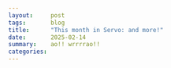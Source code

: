 ```yaml
---
layout:     post
tags:       blog
title:      "This month in Servo: and more!"
date:       2025-02-14
summary:    ao!! wrrrrao!!
categories:
---
```


<!--
From https://github.com/servo/servo
 * branch                  HEAD       -> FETCH_HEAD
>>> 2025-01-01T06:06:19Z
https://github.com/servo/servo/pull/34807	(@mrobinson, #34807)	script: Remove unecessary `warn(deprecated)` directives (#34807)
https://github.com/servo/servo/pull/34805	(@wusyong, #34805)	Update surfman to latest commit (#34805)
-https://github.com/servo/servo/pull/34801	(@dependabot[bot], @dependabot[bot], #34801)	build(deps): bump tracing-perfetto from 0.1.3 to 0.1.4 (#34801)
-https://github.com/servo/servo/pull/34800	(@dependabot[bot], @dependabot[bot], #34800)	build(deps): bump syn from 2.0.92 to 2.0.93 (#34800)
>>> 2025-01-02T06:04:57Z
-https://github.com/servo/servo/pull/34809	(@dependabot[bot], @dependabot[bot], #34809)	build(deps): bump winnow from 0.6.20 to 0.6.21 (#34809)
https://github.com/servo/servo/pull/34798	(@mrobinson, #34798)	script: Eliminate code duplication in the task queue (#34798)
+https://github.com/servo/servo/pull/34793	(@nicoburns, #34793)	Upgrade rustc to 1.83 (#34793)
    upgrade
https://github.com/servo/servo/pull/34780	(@wusyong, #34780)	chore: remove `WindowMethods::rendering_context` (#34780)
>>> 2025-01-03T06:16:08Z
https://github.com/servo/servo/pull/34813	(@wusyong, #34813)	webxr: create glwindow with Rc window and without rendering context (#34813)
https://github.com/servo/servo/pull/34810	(@simonwuelker, #34810)	Support syntax highlighting of arguments in the devtools console (#34810)
-https://github.com/servo/servo/pull/34818	(@dependabot[bot], @dependabot[bot], #34818)	build(deps): bump tracing-perfetto from 0.1.4 to 0.1.5 (#34818)
-https://github.com/servo/servo/pull/34817	(@dependabot[bot], @dependabot[bot], #34817)	build(deps): bump syn from 2.0.93 to 2.0.94 (#34817)
https://github.com/servo/servo/pull/34795	(@sagudev, #34795)	chore: Update wgpu (#34795)
>>> 2025-01-04T06:03:22Z
https://github.com/servo/servo/pull/34803	(@simonwuelker, #34803)	Fix IS_IN_SHADOW_TREE flag for descendants after Node::remove call (#34803)
https://github.com/servo/servo/pull/34832	(@mrobinson, #34832)	script: Expose node helpers as `NodeTraits` and give more descriptive names (#34832)
https://github.com/servo/servo/pull/34824	(@mrobinson, #34824)	Elide lifetimes where possible after rustup (#34824)
-https://github.com/servo/servo/pull/34831	(@dependabot[bot], @dependabot[bot], #34831)	build(deps): bump cc from 1.2.6 to 1.2.7 (#34831)
-https://github.com/servo/servo/pull/34830	(@dependabot[bot], @dependabot[bot], #34830)	build(deps): bump taffy from 0.7.1 to 0.7.2 (#34830)
-https://github.com/servo/servo/pull/34829	(@dependabot[bot], @dependabot[bot], #34829)	build(deps): bump tempfile from 3.14.0 to 3.15.0 (#34829)
-https://github.com/servo/servo/pull/34828	(@dependabot[bot], @dependabot[bot], #34828)	build(deps): bump winnow from 0.6.21 to 0.6.22 (#34828)
https://github.com/servo/servo/pull/34826	(@simonwuelker, #34826)	Upgrade lib to 0.20 to fix RUSTSEC-2024-0429 (#34826)
https://github.com/servo/servo/pull/34808	(@git@pews.dev, @mrobinson, #34808)	fix: add source browsing context to `Request` and HTTP credentials prompt (#34808)
-https://github.com/servo/servo/pull/34815	(@simonwuelker, #34815)	Fix building with feature=tracing (#34815)
>>> 2025-01-05T06:03:55Z
-https://github.com/servo/servo/pull/34837	(@servo-wpt-sync, #34837)	Update web-platform-tests to revision b'c72ee0c082d350b8b44f7a6bac1f028752b13527' (#34837)
https://github.com/servo/servo/pull/34787	(@willypuzzle, #34787)	Document's current script should not be updated when executing script elements inside shadow trees (#34787)
https://github.com/servo/servo/pull/34835	(@Taym95, #34835)	Remove readable streams from webidl/codegen (#34835)
https://github.com/servo/servo/pull/34825	(@mrobinson, #34825)	script: Move `TimerListener` creation to `OneShotTimers` (#34825)
https://github.com/servo/servo/pull/34827	(@mrobinson, #34827)	script: Move `TaskManager` to `GlobalScope` (#34827)
https://github.com/servo/servo/pull/34834	(@simonwuelker, #34834)	Ensure Element ID modifications inside disconnected shadow roots are registered (#34834)
>>> 2025-01-06T06:03:12Z
https://github.com/servo/servo/pull/34838	(@webbeef, #34838)	Update webdriver to 0.51 (#34838)
https://github.com/servo/servo/pull/34836	(@Taym95, #34836)	ReadableStream: remove the use of get_js_stream and use DomRoot<ReadableStream> (#34836)
>>> 2025-01-07T06:02:43Z
https://github.com/servo/servo/pull/34849	(@mrobinson, @mukilan, #34849)	script: Unsilence all main thread `TaskQueue` errors (#34849)
https://github.com/servo/servo/pull/34862	(@webbeef, #34862)	Fix a leak in MacOS thread count function (#34862)
https://github.com/servo/servo/pull/34863	(@simonwuelker, #34863)	Add shadow tree flags to Bind/UnbindContext (#34863)
https://github.com/servo/servo/pull/34848	(@Taym95, #34848)	Use patch to add arrayType in WebIDL.py  (#34848)
https://github.com/servo/servo/pull/26389	(@jdm, @istvan.miklos@h-lab.eu, #26389)	Add initial support for WebGL 2 BlitFramebuffer (#26389)
https://github.com/servo/servo/pull/28364	(@cyb.ai.815@gmail.com, #28364)	Check regex syntax for pattern attribute with CheckRegexSyntax from mozjs (#28364)
-https://github.com/servo/servo/pull/34860	(@dependabot[bot], @dependabot[bot], #34860)	build(deps): bump taffy from 0.7.2 to 0.7.3 (#34860)
-https://github.com/servo/servo/pull/34859	(@dependabot[bot], @dependabot[bot], #34859)	build(deps): bump hilog-sys from 0.1.2 to 0.1.3 (#34859)
-https://github.com/servo/servo/pull/34858	(@dependabot[bot], @dependabot[bot], #34858)	build(deps): bump xattr from 1.3.1 to 1.4.0 (#34858)
-https://github.com/servo/servo/pull/34857	(@dependabot[bot], @dependabot[bot], #34857)	build(deps): bump syn from 2.0.94 to 2.0.95 (#34857)
-https://github.com/servo/servo/pull/34856	(@dependabot[bot], @dependabot[bot], #34856)	build(deps): bump hitrace-sys from 0.1.2 to 0.1.3 (#34856)
-https://github.com/servo/servo/pull/34852	(@dependabot[bot], @dependabot[bot], #34852)	build(deps): bump ohos-ime-sys from 0.1.1 to 0.1.2 (#34852)
-https://github.com/servo/servo/pull/34855	(@dependabot[bot], @dependabot[bot], #34855)	build(deps): bump pin-project-lite from 0.2.15 to 0.2.16 (#34855)
-https://github.com/servo/servo/pull/34854	(@dependabot[bot], @dependabot[bot], #34854)	build(deps): bump winit from 0.30.7 to 0.30.8 (#34854)
https://github.com/servo/servo/pull/32103	(@Loirooriol, #32103)	Treat % as 0 for the min-content contribution of replaced elements (#32103)
>>> 2025-01-08T06:06:31Z
https://github.com/servo/servo/pull/34788	(@simonwuelker, #34788)	Consider shadow dom when dispatching events (#34788)
-https://github.com/servo/servo/pull/34879	(@dependabot[bot], @dependabot[bot], #34879)	build(deps): bump pin-project from 1.1.7 to 1.1.8 (#34879)
-https://github.com/servo/servo/pull/34877	(@dependabot[bot], @dependabot[bot], #34877)	build(deps): bump phf_macros from 0.11.2 to 0.11.3 (#34877)
-https://github.com/servo/servo/pull/34878	(@dependabot[bot], @dependabot[bot], #34878)	build(deps): bump clap from 4.5.23 to 4.5.24 (#34878)
-https://github.com/servo/servo/pull/34876	(@dependabot[bot], @dependabot[bot], #34876)	build(deps): bump serde_json from 1.0.134 to 1.0.135 (#34876)
-https://github.com/servo/servo/pull/34875	(@dependabot[bot], @dependabot[bot], #34875)	build(deps): bump libz-sys from 1.1.20 to 1.1.21 (#34875)
-https://github.com/servo/servo/pull/34874	(@dependabot[bot], @dependabot[bot], #34874)	build(deps): bump phf_codegen from 0.11.2 to 0.11.3 (#34874)
+https://github.com/servo/servo/pull/34868	(@delan, #34868)	CI: use self-hosted runners for macOS build jobs (#34868)
    ci
https://github.com/servo/servo/pull/34843	(@mrobinson, #34843)	script: Expose `NodeTraits::owner_global` / `Window::as_global_scope` (#34843)
https://github.com/servo/servo/pull/34871	(@jdm, #34871)	Various servodriver fixes (#34871)
https://github.com/servo/servo/pull/34870	(@simonwuelker, #34870)	Support the `:host` selector (#34870)
https://github.com/servo/servo/pull/34867	(@shubhamg13, @shubham.gupta@chromium.org, #34867)	Remove obselete request parameter. (#34867)
https://github.com/servo/servo/pull/34845	(@mrobinson, @mukilan, #34845)	script: Move the `FontContext` to `Window` (#34845)
>>> 2025-01-11T06:04:35Z
https://github.com/servo/servo/pull/34933	(@Loirooriol, #34933)	layout: Improve painting of collapsed borders in table layout (#34933)
https://github.com/servo/servo/pull/34932	(@Loirooriol, #34932)	layout: Improve sizing of tables in collapsed-borders mode (#34932)
-https://github.com/servo/servo/pull/34943	(@dependabot[bot], @dependabot[bot], #34943)	build(deps): bump ohos-vsync from 0.1.2 to 0.1.3 (#34943)
https://github.com/servo/servo/pull/34938	(@webbeef, #34938)	Implement HTMLCanvasElement.toBlob (#34938)
-https://github.com/servo/servo/pull/34944	(@dependabot[bot], @dependabot[bot], #34944)	build(deps): bump hitrace-sys from 0.1.3 to 0.1.4 (#34944)
-https://github.com/servo/servo/pull/34945	(@dependabot[bot], @dependabot[bot], #34945)	build(deps): bump vergen-git2 from 1.0.2 to 1.0.3 (#34945)
https://github.com/servo/servo/pull/34928	(@sagudev, #34928)	Update wgpu and impl `WGSLLanguageFeatures` (#34928)
-https://github.com/servo/servo/pull/34942	(@dependabot[bot], @dependabot[bot], #34942)	build(deps): bump syn from 2.0.95 to 2.0.96 (#34942)
-https://github.com/servo/servo/pull/34941	(@dependabot[bot], @dependabot[bot], #34941)	build(deps): bump vergen-lib from 0.1.5 to 0.1.6 (#34941)
-https://github.com/servo/servo/pull/34940	(@dependabot[bot], @dependabot[bot], #34940)	build(deps): bump rustls from 0.23.20 to 0.23.21 (#34940)
-https://github.com/servo/servo/pull/34937	(@dependabot[bot], @dependabot[bot], #34937)	build(deps): bump uuid from 1.11.0 to 1.11.1 (#34937)
-https://github.com/servo/servo/pull/34939	(@dependabot[bot], @dependabot[bot], #34939)	build(deps): bump arkui-sys from 0.2.0 to 0.2.3 (#34939)
-https://github.com/servo/servo/pull/34936	(@dependabot[bot], @dependabot[bot], #34936)	build(deps): bump xcomponent-sys from 0.2.0 to 0.3.0 (#34936)
-https://github.com/servo/servo/pull/34935	(@dependabot[bot], @dependabot[bot], #34935)	build(deps): bump hilog-sys from 0.1.3 to 0.1.4 (#34935)
https://github.com/servo/servo/pull/34931	(@Loirooriol, #34931)	layout: Don't recalculate the PaddingBorderMargin in table layout (#34931)
+https://github.com/servo/servo/pull/34927	(@nicoburns, #34927)	Bump taffy to v0.7.5 (#34927)
    upgrade
https://github.com/servo/servo/pull/34919	(@mrobinson, #34919)	script: Move navigation fetching to the `ScriptThread` (#34919)
https://github.com/servo/servo/pull/34909	(@Taym95, #34909)	Fix shadow root binding children to the tree (#34909)
https://github.com/servo/servo/pull/34926	(@stevennovaryo, #34926)	layout: grid-template getComputedStyle cleanup (#34926)
https://github.com/servo/servo/pull/34915	(@jdm, #34915)	script: Limit public exports. (#34915)
https://github.com/servo/servo/pull/34861	(@webbeef, #34861)	Add jpeg and webp support to canvas.toDataURL() (#34861)
https://github.com/servo/servo/pull/34908	(@Loirooriol, #34908)	layout: Set padding to zero on tables in collapsed-borders mode (#34908)
https://github.com/servo/servo/pull/34920	(@Loirooriol, #34920)	Add http2 feature for hyper-util (#34920)
https://github.com/servo/servo/pull/34921	(@Loirooriol, #34921)	layout: Minor tweaks for table layout (#34921)
https://github.com/servo/servo/pull/34885	(@stevennovaryo, #34885)	layout: grid template getComputedStyle resolved value (#34885)
https://github.com/servo/servo/pull/34917	(@mukilan, #34917)	webgl: shutdown webrender before acknowledging Exit message (#34917)
https://github.com/servo/servo/pull/34914	(@jdm, #34914)	script: Downgrade noisy debug logs. (#34914)
https://github.com/servo/servo/pull/34889	(@Loirooriol, #34889)	layout: Defer some table sizing logic to the parent formatting context (#34889)
-https://github.com/servo/servo/pull/34904	(@dependabot[bot], @dependabot[bot], #34904)	build(deps): bump async-tungstenite from 0.28.0 to 0.28.2 (#34904)
https://github.com/servo/servo/pull/34896	(@mrobinson, #34896)	script: Use `enum`s for event loop senders and receivers (#34896)
-https://github.com/servo/servo/pull/34905	(@dependabot[bot], @dependabot[bot], #34905)	build(deps): bump rustix from 0.38.42 to 0.38.43 (#34905)
+https://github.com/servo/servo/pull/34894	(@Loirooriol, #34894)	Upgrade Stylo to 2025-01-02 (#34894)
    upgrade
-https://github.com/servo/servo/pull/34906	(@dependabot[bot], @dependabot[bot], #34906)	build(deps): bump hyper-rustls from 0.27.3 to 0.27.5 (#34906)
-https://github.com/servo/servo/pull/34903	(@dependabot[bot], @dependabot[bot], #34903)	build(deps): bump tokio from 1.42.0 to 1.43.0 (#34903)
-https://github.com/servo/servo/pull/34900	(@dependabot[bot], @dependabot[bot], #34900)	build(deps): bump rustls-pki-types from 1.10.0 to 1.10.1 (#34900)
https://github.com/servo/servo/pull/34907	(@Loirooriol, #34907)	layout: Refine the check for dependending on available space (#34907)
https://github.com/servo/servo/pull/34897	(@Loirooriol, #34897)	Enable relative color syntax (#34897)
https://github.com/servo/servo/pull/34898	(@jschwe, #34898)	Update xcomponent-sys to 0.2.0 (#34898)
-https://github.com/servo/servo/pull/34902	(@dependabot[bot], @dependabot[bot], #34902)	build(deps): bump xml-rs from 0.8.24 to 0.8.25 (#34902)
-https://github.com/servo/servo/pull/34901	(@dependabot[bot], @dependabot[bot], #34901)	build(deps): bump rustls from 0.23.19 to 0.23.20 (#34901)
-https://github.com/servo/servo/pull/34899	(@dependabot[bot], @dependabot[bot], #34899)	build(deps): bump linux-raw-sys from 0.4.14 to 0.4.15 (#34899)
https://github.com/servo/servo/pull/34895	(@Loirooriol, #34895)	layout: Remove wrong FIXME (#34895)
https://github.com/servo/servo/pull/34891	(@Loirooriol, #34891)	layout: Don't use `content_inline_size_for_table` in taffy (#34891)
https://github.com/servo/servo/pull/34892	(@Loirooriol, #34892)	layout: Assert that GRIDMIN <= GRIDMAX (#34892)
https://github.com/servo/servo/pull/34886	(@jdm, #34886)	Make webgl test preferences more consistent. (#34886)
https://github.com/servo/servo/pull/34630	(@jdm, #34630)	Update all network-related dependencies to the latest versions (#34630)
>>> 2025-01-13T06:06:37Z
https://github.com/servo/servo/pull/34959	(@webbeef, #34959)	Implement HTMLCanvasElement.transferControlToOffscreen (#34959)
https://github.com/servo/servo/pull/34833	(@arthmis, @lazypassion, #34833)	add minimal implementation of FetchParams (#34833)
https://github.com/servo/servo/pull/34955	(@jdm, #34955)	Enable wdspec and crashtest tests in servodriver. (#34955)
https://github.com/servo/servo/pull/34954	(@jdm, #34954)	net: Raed RippyPNG resource once at startup. (#34954)
-https://github.com/servo/servo/pull/34956	(@servo-wpt-sync, #34956)	Update web-platform-tests to revision b'475127f90be9926867796ff98717b621a358af52' (#34956)
https://github.com/servo/servo/pull/34883	(@mrobinson, #34883)	net: Use `RequestId` to cancel fetches instead of creating an IPC channel (#34883)
>>> 2025-01-14T06:05:08Z
https://github.com/servo/servo/pull/34797	(@rayguo17, #34797)	Add Content Range Header and add one for blob end range (#34797)
-https://github.com/servo/servo/pull/34976	(@dependabot[bot], @dependabot[bot], #34976)	build(deps): bump ohos-sys-opaque-types from 0.1.3 to 0.1.4 (#34976)
-https://github.com/servo/servo/pull/34980	(@dependabot[bot], @dependabot[bot], #34980)	build(deps): bump proc-macro2 from 1.0.92 to 1.0.93 (#34980)
-https://github.com/servo/servo/pull/34979	(@dependabot[bot], @dependabot[bot], #34979)	build(deps): bump cc from 1.2.7 to 1.2.9 (#34979)
-https://github.com/servo/servo/pull/34978	(@dependabot[bot], @dependabot[bot], #34978)	build(deps): bump clap from 4.5.24 to 4.5.26 (#34978)
-https://github.com/servo/servo/pull/34977	(@dependabot[bot], @dependabot[bot], #34977)	build(deps): bump bitflags from 2.6.0 to 2.7.0 (#34977)
-https://github.com/servo/servo/pull/34975	(@dependabot[bot], @dependabot[bot], #34975)	build(deps): bump vergen from 9.0.3 to 9.0.4 (#34975)
-https://github.com/servo/servo/pull/34972	(@dependabot[bot], @dependabot[bot], #34972)	build(deps): bump vergen-git2 from 1.0.3 to 1.0.5 (#34972)
-https://github.com/servo/servo/pull/34974	(@dependabot[bot], @dependabot[bot], #34974)	build(deps): bump ohos-ime-sys from 0.1.2 to 0.1.3 (#34974)
-https://github.com/servo/servo/pull/34973	(@dependabot[bot], @dependabot[bot], #34973)	build(deps): bump glutin_wgl_sys from 0.6.0 to 0.6.1 (#34973)
-https://github.com/servo/servo/pull/34971	(@dependabot[bot], @dependabot[bot], #34971)	build(deps): bump the napi-ohos-related group with 4 updates (#34971)
https://github.com/servo/servo/pull/34970	(@simonwuelker, #34970)	Remove incorrect TODO comment in htmlinputelement.rs (#34970)
https://github.com/servo/servo/pull/34947	(@Loirooriol, #34947)	layout: Improve logic for block size of table (#34947)
https://github.com/servo/servo/pull/34946	(@Loirooriol, #34946)	layout: Generalize `ContainingBlock`'s block size to a `SizeConstraint` (#34946)
https://github.com/servo/servo/pull/34923	(@mrobinson, @Loirooriol, #34923)	layout: Make `Fragment` hold `ArcRefCell` inside (#34923)
>>> 2025-01-15T06:03:30Z
https://github.com/servo/servo/pull/34996	(@simonwuelker, #34996)	Fix ./mach test-speedometer runs (#34996)
https://github.com/servo/servo/pull/34995	(@Taym95, #34995)	Script: remove `SafeHandleValue::from_raw` from `DefaultTeeReadRequest` (#34995)
https://github.com/servo/servo/pull/34994	(@mrobinson, #34994)	config: Remove legacy-layout and unused `Preferences` and `Opts` (#34994)
-https://github.com/servo/servo/pull/34993	(@dependabot[bot], @dependabot[bot], #34993)	build(deps): bump miniz_oxide from 0.8.2 to 0.8.3 (#34993)
-https://github.com/servo/servo/pull/34991	(@dependabot[bot], @dependabot[bot], #34991)	build(deps): bump winnow from 0.6.22 to 0.6.24 (#34991)
-https://github.com/servo/servo/pull/34990	(@dependabot[bot], @dependabot[bot], #34990)	build(deps): bump gilrs-core from 0.6.0 to 0.6.1 (#34990)
-https://github.com/servo/servo/pull/34989	(@dependabot[bot], @dependabot[bot], #34989)	build(deps): bump log from 0.4.22 to 0.4.25 (#34989)
-https://github.com/servo/servo/pull/34988	(@dependabot[bot], @dependabot[bot], #34988)	build(deps): bump uuid from 1.11.1 to 1.12.0 (#34988)
https://github.com/servo/servo/pull/34349	(@chickenleaf, #34349)	mach: Report an error instead of running `try` with a dirty working directory (#34349)
https://github.com/servo/servo/pull/34966	(@mrobinson, #34966)	api: Flatten and simplify Servo preferences (#34966)
+https://github.com/servo/servo/pull/34983	(@delan, #34983)	CI: use new API for taking a runner (#34983)
    ci
https://github.com/servo/servo/pull/34812	(@1782765876@qq.com, #34812)	fix click event when long time in touchstart (#34812)
https://github.com/servo/servo/pull/34957	(@jdm, #34957)	Various servodriver improvements (#34957)
-https://github.com/servo/servo/pull/34982	(@delan, #34982)	CI: disable self-hosted runners for nightly.yml (#34982)
>>> 2025-01-16T06:06:18Z
https://github.com/servo/servo/pull/34958	(@Taym95, #34958)	script: Implement `set_up`, `ReleaseLock`, `Closed`, `Cancel`, `acquire_byob_reader` for `ReadableStreamBYOBReader` (#34958)
-https://github.com/servo/servo/pull/35010	(@atouchet, #35010)	Update test expectations (#35010)
-https://github.com/servo/servo/pull/35009	(@jschwe, #35009)	Fix build failure with tracing feature (#35009)
+https://github.com/servo/servo/pull/33576	(@Gae24, #33576)	Implement Clipboard Event Api (#33576)
    api
-https://github.com/servo/servo/pull/35005	(@dependabot[bot], @dependabot[bot], #35005)	build(deps): bump data-encoding from 2.6.0 to 2.7.0 (#35005)
-https://github.com/servo/servo/pull/35004	(@dependabot[bot], @dependabot[bot], #35004)	build(deps): bump bitflags from 2.7.0 to 2.8.0 (#35004)
https://github.com/servo/servo/pull/34984	(@rayguo17, @mrobinson, #34984)	layout: Make non-`normal` `align-content` establish a block formatting context (#34984)
https://github.com/servo/servo/pull/35001	(@mrobinson, #35001)	layout: Remove the obsolete layout tracing functionality (#35001)
+https://github.com/servo/servo/pull/35002	(@delan, #35002)	CI: use new self-hosted runner servers (#35002)
    ci
https://github.com/servo/servo/pull/35000	(@mrobinson, #35000)	fonts: Remove synchronous web font loading functionality (#35000)
https://github.com/servo/servo/pull/34997	(@jdm, #34997)	webdriver: Serialize JS int values as i32. (#34997)
>>> 2025-01-17T06:04:36Z
https://github.com/servo/servo/pull/34952	(@jdm, #34952)	Enable more test directories and preferences (#34952)
https://github.com/servo/servo/pull/34359	(@jdm, #34359)	Support future uses of traits with associated types in rooting analysis (#34359)
https://github.com/servo/servo/pull/35012	(@Loirooriol, #35012)	layout: Allow layouts to customize their used style (#35012)
https://github.com/servo/servo/pull/35022	(@Taym95, #35022)	Remove typedarray_elem_siz (#35022)
https://github.com/servo/servo/pull/35020	(@sagudev, #35020)	chore: Update wgpu and fix webgpu pref (#35020)
https://github.com/servo/servo/pull/35003	(@Loirooriol, #35003)	layout: Allow different collapsed border style/color within a row/column (#35003)
https://github.com/servo/servo/pull/34961	(@zhuhaichao518@gmail.com, #34961)	Implement WebResourceRequested Event. (#34961)
https://github.com/servo/servo/pull/34999	(@mrobinson, #34999)	Remove `resources/prefs.json` (#34999)
>>> 2025-01-18T06:03:49Z
-https://github.com/servo/servo/pull/35044	(@dependabot[bot], @dependabot[bot], #35044)	build(deps): bump valuable from 0.1.0 to 0.1.1 (#35044)
-https://github.com/servo/servo/pull/35043	(@dependabot[bot], @dependabot[bot], #35043)	build(deps): bump cc from 1.2.9 to 1.2.10 (#35043)
https://github.com/servo/servo/pull/34998	(@mrobinson, #34998)	prefs: Move some `DebugOptions` to `Preferences` and clean up (#34998)
https://github.com/servo/servo/pull/35036	(@sagudev, #35036)	Fix check for unused subdir in wpt import script (#35036)
>>> 2025-01-20T06:05:35Z
https://github.com/servo/servo/pull/35076	(@simonwuelker, #35076)	Set descendant's attribute's owner document in Node::adopt (#35076)
https://github.com/servo/servo/pull/35013	(@simonwuelker, #35013)	Implement shadow dom slots (#35013)
https://github.com/servo/servo/pull/35070	(@jdm, #35070)	Make worker script errors more informative. (#35070)
https://github.com/servo/servo/pull/35058	(@jdm, #35058)	Fix crash when using builtin memory profiler (#35058)
-https://github.com/servo/servo/pull/35069	(@simonwuelker, #35069)	Remove workaround for fixed ICE (#35069)
https://github.com/servo/servo/pull/35068	(@simonwuelker, #35068)	Correctly report number of expected test results from ./mach test-wpt (#35068)
-https://github.com/servo/servo/pull/35025	(@jdm, #35025)	Remove unneeded allow annotation. (#35025)
-https://github.com/servo/servo/pull/35065	(@servo-wpt-sync, #35065)	Update web-platform-tests to revision b'8f3f629756d7351867a8be36d5f217608b9adc61' (#35065)
https://github.com/servo/servo/pull/35064	(@Loirooriol, #35064)	layout: Remove some unneeded `is_table` parameters (#35064)
https://github.com/servo/servo/pull/35055	(@jdm, #35055)	script: Feature-gate all crown support. (#35055)
https://github.com/servo/servo/pull/35062	(@Gae24, #35062)	DataTransfer: propagate CanGc argument (#35062)
https://github.com/servo/servo/pull/35042	(@mrobinson, @Loirooriol, #35042)	layout: Make table column constraint distribution more generic (#35042)
https://github.com/servo/servo/pull/35056	(@jdm, #35056)	Don't generate gstreamer data when dummy media backend enabled. (#35056)
https://github.com/servo/servo/pull/35057	(@jdm, #35057)	config: Derive defaults for Opts. (#35057)
https://github.com/servo/servo/pull/35049	(@andi.m.mcclure@gmail.com, #35049)	servo-media 1e28d1d997: don't unwrap ServoMedia::get() (#35049)
>>> 2025-01-23T06:49:26Z
https://github.com/servo/servo/pull/35142	(@mukilan, #35142)	ci: remove explicit `permissions` block in bencher.yml (#35142)
https://github.com/servo/servo/pull/35006	(@jschwe, @mukilan, #35006)	CI: Test ohos on HarmonyOS device (#35006)
https://github.com/servo/servo/pull/35130	(@jdm, #35130)	script: Avoid unwraps in DocumentOrShadowRoot::element_from_point. (#35130)
https://github.com/servo/servo/pull/35136	(@Loirooriol, #35136)	layout: Proper check for BoxFragment generated by a table wrapper box (#35136)
-https://github.com/servo/servo/pull/35127	(@dependabot[bot], @dependabot[bot], #35127)	build(deps): bump is-terminal from 0.4.13 to 0.4.15 (#35127)
-https://github.com/servo/servo/pull/35128	(@dependabot[bot], @dependabot[bot], #35128)	build(deps): bump crunchy from 0.2.2 to 0.2.3 (#35128)
-https://github.com/servo/servo/pull/35126	(@dependabot[bot], @dependabot[bot], #35126)	build(deps): bump rustix from 0.38.43 to 0.38.44 (#35126)
+https://github.com/servo/servo/pull/34884	(@simonwuelker, #34884)	Implement Event propagation across shadow roots (#34884)
    shadowdom
-https://github.com/servo/servo/pull/35114	(@simonwuelker, #35114)	Remove BlobState abstraction (#35114)
-https://github.com/servo/servo/pull/35117	(@delan, #35117)	Install rust-src in rust-toolchain.toml (#35117)
-https://github.com/servo/servo/pull/35112	(@dependabot[bot], @dependabot[bot], #35112)	build(deps): bump uuid from 1.12.0 to 1.12.1 (#35112)
-https://github.com/servo/servo/pull/35109	(@dklassic, #35109)	fix: ohos workflow expression error (#35109)
-https://github.com/servo/servo/pull/35111	(@dependabot[bot], @dependabot[bot], #35111)	build(deps): bump brotli-decompressor from 4.0.1 to 4.0.2 (#35111)
-https://github.com/servo/servo/pull/35110	(@dependabot[bot], @dependabot[bot], #35110)	build(deps): bump etagere from 0.2.14 to 0.2.15 (#35110)
https://github.com/servo/servo/pull/35104	(@mrobinson, #35104)	Make naming of variables consistent with `SpecificLayoutInfo` (#35104)
https://github.com/servo/servo/pull/35097	(@Loirooriol, #35097)	layout: Fix border widths of table wrapper with collapsed borders (#35097)
https://github.com/servo/servo/pull/35100	(@Loirooriol, #35100)	layout: Fix conflict resolution for collapsed borders differing in color (#35100)
https://github.com/servo/servo/pull/35095	(@mrobinson, @Loirooriol, #35095)	layout: Improve distribution colspan cell inline size (#35095)
https://github.com/servo/servo/pull/35075	(@Loirooriol, #35075)	layout: Paint collapsed table borders on their own (#35075)
    layout; table ‘border-collapse’ painting
+https://github.com/servo/servo/pull/35038	(@webbeef, #35038)	Add support for HTMLStyleElement.type (#35038)
    layout
-https://github.com/servo/servo/pull/35102	(@dependabot[bot], @dependabot[bot], #35102)	build(deps): bump etagere from 0.2.13 to 0.2.14 (#35102)
-https://github.com/servo/servo/pull/35101	(@dependabot[bot], @dependabot[bot], #35101)	build(deps): bump clap from 4.5.26 to 4.5.27 (#35101)
https://github.com/servo/servo/pull/35098	(@atouchet, #35098)	Create servo-media Dependabot group (#35098)
+https://github.com/servo/servo/pull/35096	(@Loirooriol, #35096)	layout: Fix clientWidth & friends for tables (#35096)
    api layout
-https://github.com/servo/servo/pull/35094	(@dependabot[bot], @dependabot[bot], #35094)	build(deps): bump serde_json from 1.0.135 to 1.0.137 (#35094)
-https://github.com/servo/servo/pull/35092	(@dependabot[bot], @dependabot[bot], #35092)	build(deps): bump semver from 1.0.24 to 1.0.25 (#35092)
-https://github.com/servo/servo/pull/35093	(@dependabot[bot], @dependabot[bot], #35093)	build(deps): bump indexmap from 2.7.0 to 2.7.1 (#35093)
-https://github.com/servo/servo/pull/35091	(@dependabot[bot], @dependabot[bot], #35091)	build(deps): bump range-alloc from 0.1.3 to 0.1.4 (#35091)
-https://github.com/servo/servo/pull/35088	(@dependabot[bot], @dependabot[bot], #35088)	build(deps): bump servo-media-dummy from `1ff6758` to `c7eab1a` (#35088)
-https://github.com/servo/servo/pull/35090	(@dependabot[bot], @dependabot[bot], #35090)	build(deps): bump servo-media-gstreamer from `1ff6758` to `c7eab1a` (#35090)
-https://github.com/servo/servo/pull/35089	(@dependabot[bot], @dependabot[bot], #35089)	build(deps): bump ohos-vsync-sys from 0.1.1 to 0.1.2 (#35089)
-https://github.com/servo/servo/pull/35087	(@dependabot[bot], @dependabot[bot], #35087)	build(deps): bump servo-media from `1ff6758` to `c7eab1a` (#35087)
https://github.com/servo/servo/pull/35085	(@Loirooriol, #35085)	layout: Respect alignment when sizing replaced abspos (#35085)
https://github.com/servo/servo/pull/35080	(@mrobinson, #35080)	Remove `Preferences::network_tls_ignore_unexpected_eof` (#35080)
https://github.com/servo/servo/pull/34744	(@dklassic, @mrobinson, #34744)	feat: Track the binary size for all the different platforms (#34744)
>>> 2025-01-24T06:04:14Z
https://github.com/servo/servo/pull/35052	(@dklassic, #35052)	feat: Turn `RenderingContext` into a trait (#35052)
https://github.com/servo/servo/pull/35132	(@jdm, #35132)	script: Handle shadow roots when determining common ancestors of dirty roots. (#35132)
https://github.com/servo/servo/pull/35146	(@Gae24, #35146)	dom: set composed flag when constructing `ClipboardEvent` (#35146)
-https://github.com/servo/servo/pull/35150	(@dependabot[bot], @dependabot[bot], #35150)	build(deps): bump unicode-ident from 1.0.14 to 1.0.15 (#35150)
-https://github.com/servo/servo/pull/35149	(@dependabot[bot], @dependabot[bot], #35149)	build(deps): bump objc2-encode from 4.0.3 to 4.1.0 (#35149)
https://github.com/servo/servo/pull/35066	(@shanehandley, #35066)	Update the FormData constructor to allow providing a submitter (#35066)
https://github.com/servo/servo/pull/35147	(@mrobinson, #35147)	Fix some clippy issues on the Android build (#35147)
https://github.com/servo/servo/pull/35129	(@Loirooriol, #35129)	layout: Hide collapsed borders crossed by spanning cells (#35129)
https://github.com/servo/servo/pull/35125	(@Loirooriol, #35125)	layout: simplify `CollapsedBorderLine` (#35125)
https://github.com/servo/servo/pull/35118	(@delan, @mrobinson, #35118)	Add minimal libservo example using winit (#35118)
https://github.com/servo/servo/pull/35122	(@Loirooriol, #35122)	layout: Fix table geometry when collapsed borders have different sizes (#35122)
https://github.com/servo/servo/pull/35116	(@delan, @mrobinson, #35116)	Fix building libservo with `cargo build -p libservo` (#35116)
-https://github.com/servo/servo/pull/35143	(@jschwe, #35143)	ci: Fix ohos test artifact name (#35143)
>>> 2025-01-25T06:12:33Z
+https://github.com/servo/servo/pull/35148	(@webbeef, #35148)	Add support for HTMLStyleElement.media (#35148)
    api
https://github.com/servo/servo/pull/35168	(@willypuzzle, #35168)	[35131] Borrow hazard in Document::broadcast_active_resize_observations (#35168)
https://github.com/servo/servo/pull/35145	(@Taym95, #35145)	Use Dom in native promise handlers instead of Trusted (#35145)
+https://github.com/servo/servo/pull/35157	(@jdm, #35157)	script: Move code generation and webidl files to new script_bindings crate. (#35157)
    script; towards splitting script crate
https://github.com/servo/servo/pull/35161	(@sagudev, #35161)	chore: update wgpu to include pointer_composite_access WGSL language extension (#35161)
https://github.com/servo/servo/pull/35138	(@willypuzzle, #35138)	[#34767] - Range header is missing from CORS header safelist (#35138)
https://github.com/servo/servo/pull/35166	(@Loirooriol, #35166)	wpt: Fix references for `/css/CSS2/tables/table-anonymous-objects-*` (#35166)
https://github.com/servo/servo/pull/35144	(@Loirooriol, #35144)	layout: Remove min and max container sizes from `FlexContext` (#35144)
https://github.com/servo/servo/pull/35162	(@Loirooriol, #35162)	wpt: Fix `/css/CSS2/tables/anonymous-table-box-width-001.xht` (#35162)
+https://github.com/servo/servo/pull/35156	(@delan, @mrobinson, #35156)	Remove type parameter from Servo and IOCompositor (#35121) (#35156)
    webview
https://github.com/servo/servo/pull/35154	(@webbeef, #35154)	Fix winit_minimal.rs build (#35154)
>>> 2025-01-26T06:07:52Z
https://github.com/servo/servo/pull/35041	(@mrobinson, #35041)	script: Do not set up an IPC route for every image load (#35041)
+https://github.com/servo/servo/pull/35119	(@delan, @mrobinson, #35119)	libservo: Add an initial WebView data structure to the API (#35119)
    webview
+https://github.com/servo/servo/pull/35169	(@jdm, #35169)	Make generated bindings generic over DOM types (#35169)
    script; towards splitting script crate
>>> 2025-01-27T06:06:26Z
-https://github.com/servo/servo/pull/35174	(@servo-wpt-sync, #35174)	Update web-platform-tests to revision b'e5e7dab5e72edd352b17105acce2b8f443face10' (#35174)
>>> 2025-01-28T06:05:12Z
https://github.com/servo/servo/pull/35165	(@Loirooriol, #35165)	layout: Zero out collapsed track sizes when painting collapsed borders (#35165)
+https://github.com/servo/servo/pull/35163	(@Loirooriol, #35163)	layout: Correctly resolve `currentcolor` on collapsed borders (#35163)
    layout; ‘border-collapse’
-https://github.com/servo/servo/pull/35186	(@dependabot[bot], @dependabot[bot], #35186)	build(deps): bump rustls-pki-types from 1.10.1 to 1.11.0 (#35186)
https://github.com/servo/servo/pull/35040	(@Taym95, #35040)	Script: implement `ReadableStreamBYOBReader::Read` (#35040)
https://github.com/servo/servo/pull/35177	(@simonwuelker, #35177)	Propagate events from slottables to their assigned slot instead of their parent (#35177)
https://github.com/servo/servo/pull/35167	(@mrobinson, @Loirooriol, #35167)	layout: Take perentage columns into account when sizing table grid min and max (#35167)
+https://github.com/servo/servo/pull/35170	(@Loirooriol, #35170)	layout: Improve fixed table layout (#35170)
    layout; ‘table-layout: fixed’ interop
https://github.com/servo/servo/pull/35137	(@simonwuelker, #35137)	Fire slot change events when the slot content changes (#35137)
https://github.com/servo/servo/pull/35175	(@shanehandley, #35175)	Remove UTF-8 BOM before parsing JSON (#35175)
https://github.com/servo/servo/pull/35180	(@delan, #35180)	CI: temporarily stop running libservo builds by default (#35180)
>>> 2025-01-29T06:04:28Z
+https://github.com/servo/servo/pull/35198	(@simonwuelker, #35198)	Never compute style for children of shadow hosts (#35198)
    shadowdom
-https://github.com/servo/servo/pull/35203	(@dependabot[bot], @dependabot[bot], #35203)	build(deps): bump hyper from 1.5.2 to 1.6.0 (#35203)
-https://github.com/servo/servo/pull/35202	(@dependabot[bot], @dependabot[bot], #35202)	build(deps): bump unicode-ident from 1.0.15 to 1.0.16 (#35202)
-https://github.com/servo/servo/pull/35201	(@dependabot[bot], @dependabot[bot], #35201)	build(deps): bump winnow from 0.6.24 to 0.6.25 (#35201)
-https://github.com/servo/servo/pull/35199	(@dependabot[bot], @dependabot[bot], #35199)	build(deps): bump ryu from 1.0.18 to 1.0.19 (#35199)
-https://github.com/servo/servo/pull/35200	(@dependabot[bot], @dependabot[bot], #35200)	build(deps): bump httparse from 1.9.5 to 1.10.0 (#35200)
+https://github.com/servo/servo/pull/35183	(@mrobinson, @delan, #35183)	libservo: Port desktop servoshell to use the new `WebView` API (#35183)
    webview
+https://github.com/servo/servo/pull/35185	(@mrobinson, #35185)	libservo: Stop using `script_traits` in the embedding layer (#35185)
    webview
-https://github.com/servo/servo/pull/35187	(@dependabot[bot], @dependabot[bot], #35187)	build(deps): bump cpufeatures from 0.2.16 to 0.2.17 (#35187)
>>> 2025-01-30T06:13:03Z
-https://github.com/servo/servo/pull/35217	(@dependabot[bot], @dependabot[bot], #35217)	build(deps): bump xcomponent-sys from 0.3.0 to 0.3.1 (#35217)
-https://github.com/servo/servo/pull/35216	(@dependabot[bot], @dependabot[bot], #35216)	build(deps): bump serde_json from 1.0.137 to 1.0.138 (#35216)
-https://github.com/servo/servo/pull/35215	(@dependabot[bot], @dependabot[bot], #35215)	build(deps): bump bumpalo from 3.16.0 to 3.17.0 (#35215)
-https://github.com/servo/servo/pull/35214	(@dependabot[bot], @dependabot[bot], #35214)	build(deps): bump arkui-sys from 0.2.3 to 0.2.4 (#35214)
-https://github.com/servo/servo/pull/35213	(@dependabot[bot], @dependabot[bot], #35213)	build(deps): bump ohos-ime-sys from 0.1.3 to 0.1.4 (#35213)
-https://github.com/servo/servo/pull/35212	(@dependabot[bot], @dependabot[bot], #35212)	build(deps): bump ohos-drawing-sys from 0.2.1 to 0.2.2 (#35212)
https://github.com/servo/servo/pull/35207	(@Loirooriol, #35207)	layout: Remove wrong optimization when placing table among floats (#35207)
https://github.com/servo/servo/pull/35158	(@jschwe, #35158)	ohos: Support resizing the surface (#35158)
https://github.com/servo/servo/pull/35191	(@simonwuelker, #35191)	Use "slot" attribute for slottable name (#35191)
+https://github.com/servo/servo/pull/35192	(@mrobinson, #35192)	servoshell: Port Android / OHOS servoshell to use the WebView API (#35192)
    webview
https://github.com/servo/servo/pull/35172	(@jdm, #35172)	bindings: Move string-related bindings code to script_bindings. (#35172)
>>> 2025-01-31T06:05:46Z
+https://github.com/servo/servo/pull/35226	(@mrobinson, #35226)	script_traits: Rename `ConstellationControlMsg` to `ScriptThreadMessage` (#35226)
    webview
https://github.com/servo/servo/pull/34981	(@Loirooriol, #34981)	Let animations&transitions fall back to discrete interpolation (#34981)
https://github.com/servo/servo/pull/35225	(@mrobinson, #35225)	libservo: Move Android `MediaSessionAction` conversion to servoshell (#35225)
-https://github.com/servo/servo/pull/35106	(@jschwe, #35106)	Use aws-lc-rs as rust-tls provider (#35106)
+https://github.com/servo/servo/pull/35228	(@mrobinson, #35228)	Merge webxr repository (#35228)
    dev
https://github.com/servo/servo/pull/35222	(@simonwuelker, #35222)	Don't fire slotchange events when there's already a pending event for the same slot (#35222)
+https://github.com/servo/servo/pull/35211	(@delan, @mrobinson, #35211)	Include `WebViewId` into EmbedderMsg variants where possible (#35211)
    webview
https://github.com/servo/servo/pull/35223	(@mrobinson, #35223)	compositor: Remove some unused messages to the compositor (#35223)
https://github.com/servo/servo/pull/35224	(@mrobinson, #35224)	servoshell: Remove debugging `println!` (#35224)
https://github.com/servo/servo/pull/35221	(@simonwuelker, #35221)	Potentially signal a slot change in Node::insert (#35221)
-->

<style>
    .content {
        container-type: inline-size;
    }
    ._paired_figure {
        margin: 1em 0;
    }
    @container (min-width: 55em) {
        ._paired_figure {
            display: grid;
            grid-template-columns: auto 33em;
            column-gap: 2em;
            row-gap: 1em;
        }
        ._paired_figure > ._text_before,
        ._paired_figure > ._text_after {
            flex: 1 1 20em;
            grid-column: 1 / 2;
        }
        ._paired_figure > figure:not(#specificity) {
            flex: 0 1 33em;
            grid-row: 1 / 3;
            grid-column: 2 / 3;
            margin: 0;
        }
    }

    ._correction {
        max-width: 33em;
        margin: 1em auto;
        border-bottom: 1px solid;
        padding-bottom: 1em;
    }
    ._note {
        margin: 1em 1em;
        border-left: 1px solid;
        padding-left: 1em;
        opacity: 0.75;
    }
</style>
